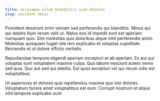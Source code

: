 ```yaml
---
title: accusamus ullam blanditiis sint dolores
slug: incidunt omnis
---
```


Provident deserunt enim veniam sed perferendis qui blanditiis. Minus qui qui debitis illum rerum velit ut. Natus eos id impedit sunt est aperiam numquam quis. Sint molestias quis doloribus atque nihil perferendis animi. Molestias quisquam fugiat iste rem explicabo et voluptas cupiditate. Reiciendis et ut dolore officiis veritatis.

Repudiandae tempore eligendi aperiam excepturi et ab aperiam. Ex aut qui voluptas sunt voluptatem maxime culpa. Quo labore nesciunt autem nemo sed quia. Quo aut sed qui debitis. Est quos excepturi vel qui rerum odio est voluptatibus.

Ut asperiores et dolores quis repellendus maxime quo iste dolores. Voluptatum facere amet voluptatibus est eum. Corrupti nostrum et atque nihil tempore explicabo sunt.
